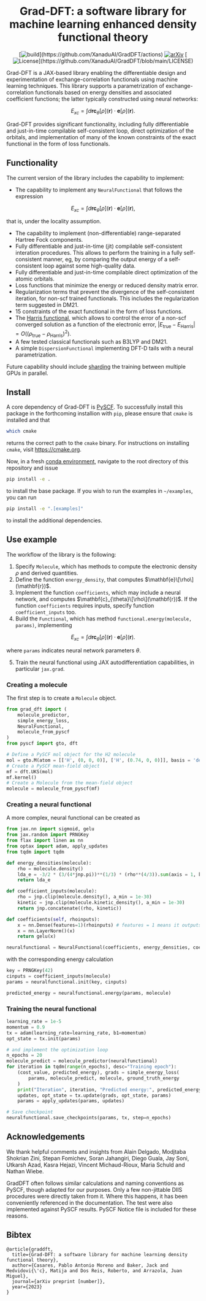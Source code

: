 <div align="center">

# Grad-DFT: a software library for machine learning enhanced density functional theory

[![build](https://img.shields.io/badge/build-passing-graygreen.svg "https://github.com/XanaduAI/GradDFT/actions")](https://github.com/XanaduAI/GradDFT/actions)
[![arXiv](http://img.shields.io/badge/arXiv-2101.10279-B31B1B.svg "Grad-DFT")](https://arxiv.org/)
[![License](https://img.shields.io/badge/License-Apache%202.0-9F9F9F "https://github.com/XanaduAI/GradDFT/blob/main/LICENSE")](https://github.com/XanaduAI/GradDFT/blob/main/LICENSE)

</div>

Grad-DFT is a JAX-based library enabling the differentiable design and experimentation of exchange-correlation functionals using machine learning techniques. This library supports a parametrization of exchange-correlation functionals based on energy densities and associated coefficient functions; the latter typically constructed using neural networks:

```math
E_{xc} = \int d\mathbf{r} \mathbf{c}_\theta[\rho](\mathbf{r})\cdot\mathbf{e}[\rho](\mathbf{r}).
```

Grad-DFT provides significant functionality, including fully differentiable and just-in-time compilable self-consistent loop, direct optimization of the orbitals, and implementation of many of the known constraints of the exact functional in the form of loss functionals.

## Functionality 

The current version of the library includes the capability to implement:

* The capability to implement any `NeuralFunctional` that follows the expression

```math
E_{xc} = \int d\mathbf{r} \mathbf{c}_\theta[\rho](\mathbf{r})\cdot\mathbf{e}[\rho](\mathbf{r}),
```

that is, under the locality assumption.

* The capability to implement (non-differentiable) range-separated Hartree Fock components.
* Fully differentiable and just-in-time (jit) compilable self-consistent interation procedures. This allows to perform the training in a fully self-consistent manner, eg, by comparing the output energy of a self-consistent loop against some high-quality data.
* Fully differentiable and just-in-time compilable direct optimization of the atomic orbitals.
* Loss functions that minimize the energy or reduced density matrix error.
* Regularization terms that prevent the divergence of the self-consistent iteration, for non-scf trained functionals. This includes the regularization term suggested in DM21.
* 15 constraints of the exact functional in the form of loss functions.
* The [Harris functional](https://en.wikipedia.org/wiki/Harris_functional), which allows to control the error of a non-scf converged solution as a function of the electronic error, $|E_{\text{true}} - E_{\text{Harris}}| = O((\rho_{\text{true}} - \rho_{\text{Harris}})^2).$
* A few tested classical functionals such as B3LYP and DM21.
* A simple `DispersionFunctional` implementing DFT-D tails with a neural parametrization.

Future capability should include [sharding](https://jax.readthedocs.io/en/latest/notebooks/Distributed_arrays_and_automatic_parallelization.html) the training between multiple GPUs in parallel.

## Install

A core dependency of Grad-DFT is [PySCF](https://pyscf.org). To successfully install this package in the forthcoming installion with `pip`, please ensure that `cmake` is installed and that

```bash
which cmake
```

returns the correct path to the `cmake` binary. For instructions on installing `cmake`, visit https://cmake.org.

Now, in a fresh [conda environment](https://conda.io/projects/conda/en/latest/user-guide/tasks/manage-environments.html#activating-an-environment), navigate to the root directory of this repository and issue

```bash
pip install -e .
```

to install the base package. If you wish to run the examples in `~/examples`, you can run

```bash
pip install -e ".[examples]"
```

to install the additional dependencies.

## Use example

The workflow of the library is the following:

1. Specify `Molecule`, which has methods to compute the electronic density $\rho$ and derived quantities.
2. Define the function `energy_density`, that computes $\mathbf{e}\[\rho\](\mathbf{r})$.
3. Implement the function `coefficients`, which may include a neural network, and computes $\mathbf{c}_{\theta}\[\rho\](\mathbf{r})$. If the function `coefficients` requires inputs, specify function `coefficient_inputs` too.
4. Build the `Functional`, which has method `functional.energy(molecule, params)`, implementing

```math
E_{xc} = \int d\mathbf{r} \mathbf{c}_{\theta}[\rho](\mathbf{r})\cdot\mathbf{e}[\rho](\mathbf{r}).
```

where `params` indicates neural network parameters $\theta$.

5. Train the neural functional using JAX autodifferentiation capabilities, in particular `jax.grad`.

### Creating a molecule

The first step is to create a `Molecule` object.

```python
from grad_dft import (
	molecule_predictor,
	simple_energy_loss,
	NeuralFunctional,
	molecule_from_pyscf
)
from pyscf import gto, dft

# Define a PySCF mol object for the H2 molecule
mol = gto.M(atom = [['H', (0, 0, 0)], ['H', (0.74, 0, 0)]], basis = 'def2-tzvp', spin = 0)
# Create a PySCF mean-field object
mf = dft.UKS(mol)
mf.kernel()
# Create a Molecule from the mean-field object
molecule = molecule_from_pyscf(mf)
```

### Creating a neural functional

A more complex, neural functional can be created as

```python
from jax.nn import sigmoid, gelu
from jax.random import PRNGKey
from flax import linen as nn
from optax import adam, apply_updates
from tqdm import tqdm

def energy_densities(molecule):
    rho = molecule.density()
    lda_e = -3/2 * (3/(4*jnp.pi))**(1/3) * (rho**(4/3)).sum(axis = 1, keepdims = True)
    return lda_e

def coefficient_inputs(molecule):
    rho = jnp.clip(molecule.density(), a_min = 1e-30)
    kinetic = jnp.clip(molecule.kinetic_density(), a_min = 1e-30)
    return jnp.concatenate((rho, kinetic))

def coefficients(self, rhoinputs):
    x = nn.Dense(features=1)(rhoinputs) # features = 1 means it outputs a single weight
    x = nn.LayerNorm()(x)
    return gelu(x)

neuralfunctional = NeuralFunctional(coefficients, energy_densities, coefficient_inputs)
```

with the corresponding energy calculation

```python
key = PRNGKey(42)
cinputs = coefficient_inputs(molecule)
params = neuralfunctional.init(key, cinputs)

predicted_energy = neuralfunctional.energy(params, molecule)
```

### Training the neural functional

```python
learning_rate = 1e-5
momentum = 0.9
tx = adam(learning_rate=learning_rate, b1=momentum)
opt_state = tx.init(params)

# and implement the optimization loop
n_epochs = 20
molecule_predict = molecule_predictor(neuralfunctional)
for iteration in tqdm(range(n_epochs), desc="Training epoch"):
    (cost_value, predicted_energy), grads = simple_energy_loss(
        params, molecule_predict, molecule, ground_truth_energy
    )
    print("Iteration", iteration, "Predicted energy:", predicted_energy, "Cost value:", cost_value)
    updates, opt_state = tx.update(grads, opt_state, params)
    params = apply_updates(params, updates)

# Save checkpoint
neuralfunctional.save_checkpoints(params, tx, step=n_epochs)
```

## Acknowledgements

We thank helpful comments and insights from Alain Delgado, Modjtaba Shokrian Zini, Stepan Fomichev, Soran Jahangiri, Diego Guala, Jay Soni, Utkarsh Azad, Kasra Hejazi, Vincent Michaud-Rioux, Maria Schuld and Nathan Wiebe.

GradDFT often follows similar calculations and naming conventions as PySCF, though adapted for our purposes. Only a few non-jittable DIIS procedures were directly taken from it. Where this happens, it has been conveniently referenced in the documentation. The test were also implemented against PySCF results. PySCF Notice file is included for these reasons.

## Bibtex

```
@article{graddft,
  title={Grad-DFT: a software library for machine learning density functional theory},
  author={Casares, Pablo Antonio Moreno and Baker, Jack and Medvidovi{\'c}, Matija and Dos Reis, Roberto, and Arrazola, Juan Miguel},
  journal={arXiv preprint [number]},
  year={2023}
}
```
